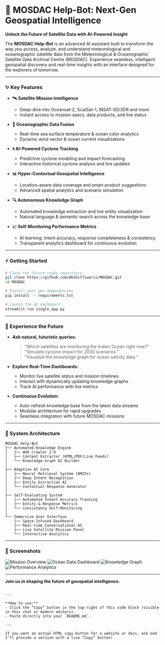 # 🚀 MOSDAC Help-Bot: Next-Gen Geospatial Intelligence

**Unlock the Future of Satellite Data with AI-Powered Insight**

The **MOSDAC Help-Bot** is an advanced AI assistant built to transform the way you access, analyze, and understand meteorological and oceanographic satellite data from the Meteorological & Oceanographic Satellite Data Archival Centre (MOSDAC). Experience seamless, intelligent geospatial discovery and real-time insights with an interface designed for the explorers of tomorrow.

---

### ✨ Key Features

- **🛰️ Satellite Mission Intelligence**
  - Deep-dive into Oceansat-2, ScatSat-1, INSAT-3D/3DR and more
  - Instant access to mission specs, data products, and live status

- **🌊 Oceanographic Data Fusion**
  - Real-time sea surface temperature & ocean color analytics
  - Dynamic wind vector & ocean current visualizations

- **🌀 AI-Powered Cyclone Tracking**
  - Predictive cyclone modeling and impact forecasting
  - Interactive historical cyclone analysis and live updates

- **📊 Hyper-Contextual Geospatial Intelligence**
  - Location-aware data coverage and smart product suggestions
  - Advanced spatial analytics and scenario simulation

- **🔍 Autonomous Knowledge Graph**
  - Automated knowledge extraction and live entity visualization
  - Natural language & semantic search across the knowledge base

- **📈 Self-Monitoring Performance Metrics**
  - AI learning: intent accuracy, response completeness & consistency
  - Transparent analytics dashboard for continuous evolution

---

### ⚡ Getting Started

```bash
# Clone the future-ready repository
git clone https://github.com/AkshitTiwarii/MOSDAC.git
cd MOSDAC

# Install next-gen dependencies
pip install -r requirements.txt

# Launch the AI dashboard
streamlit run single_app.py
```

---

### 🤖 Experience the Future

- **Ask natural, futuristic queries:**  
  > “Which satellites are monitoring the Indian Ocean right now?”  
  > “Simulate cyclone impact for 2030 scenarios.”  
  > “Visualize the knowledge graph for ocean salinity data.”

- **Explore Real-Time Dashboards:**  
  - Monitor live satellite status and mission timelines  
  - Interact with dynamically updating knowledge graphs  
  - Track AI performance with live metrics

- **Continuous Evolution:**  
  - Auto-refresh knowledge base from the latest data streams  
  - Modular architecture for rapid upgrades  
  - Seamless integration with future MOSDAC missions

---

### 🧬 System Architecture

```
MOSDAC Help-Bot
├── Automated Knowledge Engine
│   ├── Web Crawler 2.0
│   ├── Content Extractor (HTML/PDF/Live Feeds)
│   └── Knowledge Graph AI Builder
│
├── Adaptive AI Core
│   ├── Neural Retrieval System (BM25+)
│   ├── Deep Intent Recognition
│   ├── Entity Extraction AI
│   └── Contextual Response Generator
│
├── Self-Evaluating System
│   ├── Automated Intent Accuracy Tracking
│   ├── Entity & Response Metrics
│   └── Consistency Self-Monitoring
│
└── Immersive User Interface
    ├── Space-Infused Dashboard
    ├── Real-time Conversational AI
    ├── Live Satellite Mission Panel
    └── Interactive Analytics
```

---

### 🌌 Screenshots

![Mission Overview](https://github.com/user-attachments/assets/1d8b0b95-8706-4adf-a941-16cb23a38b9a)
![Ocean Data Dashboard](https://github.com/user-attachments/assets/ab3e7857-8e58-4ca9-90d1-5751408b6d61)
![Knowledge Graph](https://github.com/user-attachments/assets/c19df99d-7de3-4e91-a657-737b757a5721)
![Performance Analytics](https://github.com/user-attachments/assets/9fd1b1a1-362c-41c8-8350-d88544c033e3)

---

**Join us in shaping the future of geospatial intelligence.**
```

---

**How to use:**
- Click the “Copy” button in the top-right of this code block (visible in this chat or modern editors).
- Paste directly into your `README.md`.

---

If you want an actual HTML copy button for a website or docs, ask and I’ll provide a version with a live “Copy” button!
